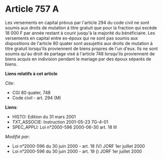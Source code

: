 # Article 757 A

Les versements en capital prévus par l'article 294 du code civil ne sont soumis aux droits de mutation à titre gratuit que
pour la fraction qui excède 18 000 F par année restant à courir jusqu'à la majorité du bénéficiaire. Les versements en
capital entre ex-époux qui ne sont pas soumis aux dispositions de l'article 80 quater sont assujettis aux droits de mutation
à titre gratuit lorsqu'ils proviennent de biens propres de l'un d'eux. Ils ne sont soumis qu'au droit de partage visé à
l'article 748 lorsqu'ils proviennent de biens acquis en indivision pendant le mariage par des époux séparés de biens.

**Liens relatifs à cet article**

_Cite_:

  - CGI 80 quater, 748
  - Code civil - art. 294 (M)

**Liens**:

  - HISTO: Edition du 31 mars 2001
  - TXT_ASSOCIE: Instruction 2001-05-23 7G-4-01
  - SPEC_APPLI: Loi n°2000-596 2000-06-30 art. 18 III

_Modifié par_:

  - Loi n°2000-596 du 30 juin 2000 - art. 18 (V) JORF 1er juillet 2000
  - Loi n°2000-596 du 30 juin 2000 - art. 19 () JORF 1er juillet 2000
